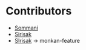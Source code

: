 # Contributors

- [Sommani](sommani@github.com)
- [Sirisak](maicmi@gmail.com)
- [SIrisak](maicmi@gmail.com) -> monkan-feature

